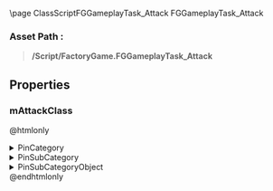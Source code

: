 \page ClassScriptFGGameplayTask_Attack FGGameplayTask_Attack
### Asset Path :
<b><blockquote>/Script/FactoryGame.FGGameplayTask_Attack</blockquote></b>
## Properties

### mAttackClass
@htmlonly
<details>
 <summary>PinCategory</summary>
<blockquote>Class</blockquote>
</details>
<details>
 <summary>PinSubCategory</summary>
<blockquote>Class</blockquote>
</details>
<details>
 <summary>PinSubCategoryObject</summary>
<b><a href="_class_script_f_g_attack.html"><blockquote>FGAttack</blockquote></a></b>
</details>
@endhtmlonly

